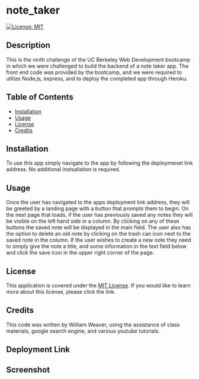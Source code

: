 # note_taker
[![License: MIT](https://img.shields.io/badge/License-MIT-yellow.svg)](https://opensource.org/licenses/MIT)

## Description
This is the ninth challenge of the UC Berkeley Web Development bootcamp in which we were challenged to build the backend of a note taker app. The front end code was provided by the bootcamp, and we were required to utilize Node.js, express, and to deploy the completed app through Heroku.

## Table of Contents
- [Installation](#installation)
- [Usage](#usage)
- [License](#license)
- [Credits](#credits)

## Installation 
To use this app simply navigate to the app by following the deploymenet link address. No additional instsallation is required.  

## Usage
Once the user has navigated to the apps deployment link address, they will be greeted by a landing page with a button that prompts them to begin. On the next page that loads, if the user has previously saved any notes they will be visible on the left hand side in a column. By clicking on any of these buttons the saved note will be displayed in the main field. The user also has the option to delete an old note by clicking on the trash can icon next to the saved note in the column. If the user wishes to create a new note they need to simply give the note a title, and some information in the text field below and click the save icon in the upper right corner of the page. 

## License
This application is covered under the [MIT License](https://opensource.org/licenses/MIT). 
If you would like to learn more about this license, please click the link.

## Credits
This code was written by William Weaver, using the assistance of class materials, google search engine, and various youtube tutorials.

## Deployment Link

## Screenshot

